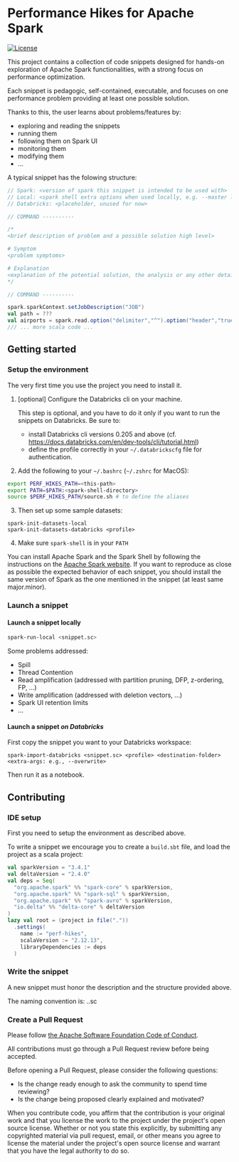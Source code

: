 # Performance Hikes for Apache Spark

[![License](http://img.shields.io/:license-Apache%202-brightgreen.svg)](http://www.apache.org/licenses/LICENSE-2.0.txt)

This project contains a collection of code snippets designed for hands-on exploration of Apache Spark functionalities, with a strong focus on performance optimization.

Each snippet is pedagogic, self-contained, executable, and focuses on one performance problem providing at least one possible solution.

Thanks to this, the user learns about problems/features by:​
- exploring and reading the snippets​
- running them​
- following them on Spark UI​
- monitoring them​
- modifying them​
- ...​

A typical snippet has the folowing structure:

```scala
// Spark: <version of spark this snippet is intended to be used with>
// Local: <spark shell extra options when used locally, e.g. --master local[2] --driver-memory 1G >
// Databricks: <placeholder, unused for now>

// COMMAND ----------

/*
<brief description of problem and a possible solution high level>

# Symptom
<problem symptoms>

# Explanation
<explanation of the potential solution, the analysis or any other detail about how to address the problem>
*/

// COMMAND ----------

spark.sparkContext.setJobDescription("JOB")
val path = ???
val airports = spark.read.option("delimiter","^").option("header","true").csv(path)
/// ... more scala code ...
```

## Getting started

### Setup the environment

The very first time you use the project you need to install it.

1. [optional] Configure the Databricks cli on your machine.

   This step is optional, and you have to do it only if you want to run the snippets on Databricks.
   Be sure to:
   - install Databricks cli versions 0.205 and above (cf. https://docs.databricks.com/en/dev-tools/cli/tutorial.html)
   - define the profile correctly in your `~/.databrickscfg` file for authentication.

2. Add the following to your `~/.bashrc` (`~/.zshrc` for MacOS): 

```bash
export PERF_HIKES_PATH=<this-path>
export PATH=$PATH:<spark-shell-directory>
source $PERF_HIKES_PATH/source.sh # to define the aliases
```

3. Then set up some sample datasets:

```
spark-init-datasets-local
spark-init-datasets-databricks <profile>
```

4. Make sure `spark-shell` is in your `PATH`

You can install Apache Spark and the Spark Shell by following the instructions on the [Apache Spark website](https://spark.apache.org/downloads.html).
If you want to reproduce as close as possible the expected behavior of each snippet,
you should install the same version of Spark as the one mentioned in the snippet (at least same major.minor).

### Launch a snippet

#### Launch a snippet locally

```bash
spark-run-local <snippet.sc>
```

Some problems addressed:

- Spill
- Thread Contention
- Read amplification (addressed with partition pruning, DFP, z-ordering, FP, ...)
- Write amplification (addressed with deletion vectors, ...)
- Spark UI retention limits
- ...

#### Launch a snippet _on Databricks_

First copy the snippet you want to your Databricks workspace:

```
spark-import-databricks <snippet.sc> <profile> <destination-folder> <extra-args: e.g., --overwrite>
```

Then run it as a notebook.

## Contributing

### IDE setup

First you need to setup the environment as described above.

To write a snippet we encourage you to create a `build.sbt` file, and load the project as a scala project:

```scala
val sparkVersion = "3.4.1"
val deltaVersion = "2.4.0"
val deps = Seq(
  "org.apache.spark" %% "spark-core" % sparkVersion,
  "org.apache.spark" %% "spark-sql" % sparkVersion,
  "org.apache.spark" %% "spark-avro" % sparkVersion,
  "io.delta" %% "delta-core" % deltaVersion
)
lazy val root = (project in file("."))
  .settings(
    name := "perf-hikes",
    scalaVersion := "2.12.13",
    libraryDependencies := deps
  )
```

### Write the snippet

A new snippet must honor the description and the structure provided above.

The naming convention is: <problem-description>.<solution-description>.sc

### Create a Pull Request

Please follow [the Apache Software Foundation Code of Conduct](https://www.apache.org/foundation/policies/conduct.html).

All contributions must go through a Pull Request review before being accepted. 

Before opening a Pull Request, please consider the following questions:

- Is the change ready enough to ask the community to spend time reviewing?
- Is the change being proposed clearly explained and motivated?

When you contribute code, you affirm that the contribution is your original work and that you
license the work to the project under the project's open source license. Whether or not you
state this explicitly, by submitting any copyrighted material via pull request, email, or
other means you agree to license the material under the project's open source license and
warrant that you have the legal authority to do so.
